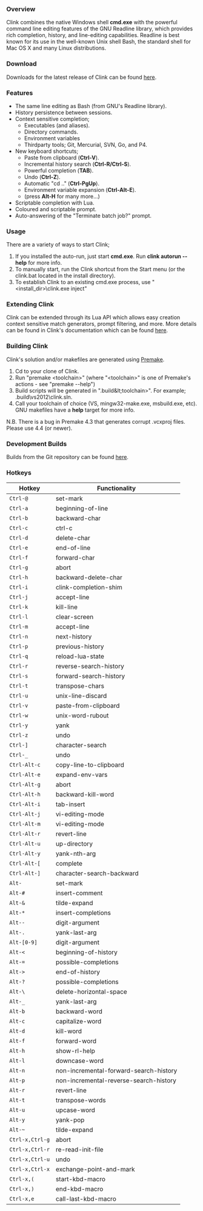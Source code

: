 ### Overview

Clink combines the native Windows shell **cmd.exe** with the powerful command line editing features of the GNU Readline library, which provides rich completion, history, and line-editing capabilities. Readline is best known for its use in the well-known Unix shell Bash, the standard shell for Mac OS X and many Linux distributions.

### Download

Downloads for the latest release of Clink can be found [here](https://github.com/mridgers/clink/releases).

### Features

- The same line editing as Bash (from GNU's Readline library).
- History persistence between sessions.
- Context sensitive completion;
	- Executables (and aliases).
	- Directory commands.
	- Environment variables
	- Thirdparty tools; Git, Mercurial, SVN, Go, and P4.
- New keyboard shortcuts;
	- Paste from clipboard (**Ctrl-V**).
	- Incremental history search (**Ctrl-R/Ctrl-S**).
	- Powerful completion (**TAB**).
	- Undo (**Ctrl-Z**).
	- Automatic "cd .." (**Ctrl-PgUp**).
	- Environment variable expansion (**Ctrl-Alt-E**).
	- (press **Alt-H** for many more...)
- Scriptable completion with Lua.
- Coloured and scriptable prompt.
- Auto-answering of the "Terminate batch job?" prompt.

### Usage

There are a variety of ways to start Clink;

1. If you installed the auto-run, just start **cmd.exe**. Run **clink autorun --help** for more info.
2. To manually start, run the Clink shortcut from the Start menu (or the clink.bat located in the install directory).
3. To establish Clink to an existing cmd.exe process, use "&lt;install_dir&gt;\clink.exe inject"

### Extending Clink

Clink can be extended through its Lua API which allows easy creation context sensitive match generators, prompt filtering, and more. More details can be found in Clink's documentation which can be found [here](https://github.com/mridgers/clink/blob/master/docs/clink.md).

### Building Clink

Clink's solution and/or makefiles are generated using [Premake](http://industriousone.com/premake).

1. Cd to your clone of Clink.
2. Run "premake &lt;toolchain&gt;" (where "&lt;toolchain&gt;" is one of Premake's actions - see "premake --help")
3. Build scripts will be generated in ".build\&lt;toolchain&gt;\". For example; .build\vs2012\clink.sln.
4. Call your toolchain of choice (VS, mingw32-make.exe, msbuild.exe, etc). GNU makefiles have a **help** target for more info.

N.B. There is a bug in Premake 4.3 that generates corrupt .vcxproj files. Please use 4.4 (or newer).

### Development Builds

Builds from the Git repository can be found [here](https://www.dropbox.com/sh/hqbrpkf0dpmmizq/gGX4XWAWIA).

### Hotkeys

| Hotkey          | Functionality                          |
|-----------------|----------------------------------------|
| `Ctrl-@`        | set-mark                               |
| `Ctrl-a`        | beginning-of-line                      |
| `Ctrl-b`        | backward-char                          |
| `Ctrl-c`        | ctrl-c                                 |
| `Ctrl-d`        | delete-char                            |
| `Ctrl-e`        | end-of-line                            |
| `Ctrl-f`        | forward-char                           |
| `Ctrl-g`        | abort                                  |
| `Ctrl-h`        | backward-delete-char                   |
| `Ctrl-i`        | clink-completion-shim                  |
| `Ctrl-j`        | accept-line                            |
| `Ctrl-k`        | kill-line                              |
| `Ctrl-l`        | clear-screen                           |
| `Ctrl-m`        | accept-line                            |
| `Ctrl-n`        | next-history                           |
| `Ctrl-p`        | previous-history                       |
| `Ctrl-q`        | reload-lua-state                       |
| `Ctrl-r`        | reverse-search-history                 |
| `Ctrl-s`        | forward-search-history                 |
| `Ctrl-t`        | transpose-chars                        |
| `Ctrl-u`        | unix-line-discard                      |
| `Ctrl-v`        | paste-from-clipboard                   |
| `Ctrl-w`        | unix-word-rubout                       |
| `Ctrl-y`        | yank                                   |
| `Ctrl-z`        | undo                                   |
| `Ctrl-]`        | character-search                       |
| `Ctrl-_`        | undo                                   |
| `Ctrl-Alt-c`    | copy-line-to-clipboard                 |
| `Ctrl-Alt-e`    | expand-env-vars                        |
| `Ctrl-Alt-g`    | abort                                  |
| `Ctrl-Alt-h`    | backward-kill-word                     |
| `Ctrl-Alt-i`    | tab-insert                             |
| `Ctrl-Alt-j`    | vi-editing-mode                        |
| `Ctrl-Alt-m`    | vi-editing-mode                        |
| `Ctrl-Alt-r`    | revert-line                            |
| `Ctrl-Alt-u`    | up-directory                           |
| `Ctrl-Alt-y`    | yank-nth-arg                           |
| `Ctrl-Alt-[`    | complete                               |
| `Ctrl-Alt-]`    | character-search-backward              |
| `Alt-`          | set-mark                               |
| `Alt-#`         | insert-comment                         |
| `Alt-&`         | tilde-expand                           |
| `Alt-*`         | insert-completions                     |
| `Alt--`         | digit-argument                         |
| `Alt-.`         | yank-last-arg                          |
| `Alt-[0-9]`     | digit-argument                         |
| `Alt-<`         | beginning-of-history                   |
| `Alt-=`         | possible-completions                   |
| `Alt->`         | end-of-history                         |
| `Alt-?`         | possible-completions                   |
| `Alt-\`         | delete-horizontal-space                |
| `Alt-_`         | yank-last-arg                          |
| `Alt-b`         | backward-word                          |
| `Alt-c`         | capitalize-word                        |
| `Alt-d`         | kill-word                              |
| `Alt-f`         | forward-word                           |
| `Alt-h`         | show-rl-help                           |
| `Alt-l`         | downcase-word                          |
| `Alt-n`         | non-incremental-forward-search-history |
| `Alt-p`         | non-incremental-reverse-search-history |
| `Alt-r`         | revert-line                            |
| `Alt-t`         | transpose-words                        |
| `Alt-u`         | upcase-word                            |
| `Alt-y`         | yank-pop                               |
| `Alt-~`         | tilde-expand                           |
| `Ctrl-x,Ctrl-g` | abort                                  |
| `Ctrl-x,Ctrl-r` | re-read-init-file                      |
| `Ctrl-x,Ctrl-u` | undo                                   |
| `Ctrl-x,Ctrl-x` | exchange-point-and-mark                |
| `Ctrl-x,(`      | start-kbd-macro                        |
| `Ctrl-x,)`      | end-kbd-macro                          |
| `Ctrl-x,e`      | call-last-kbd-macro                    |

<!-- vim: ft=markdown
-->
